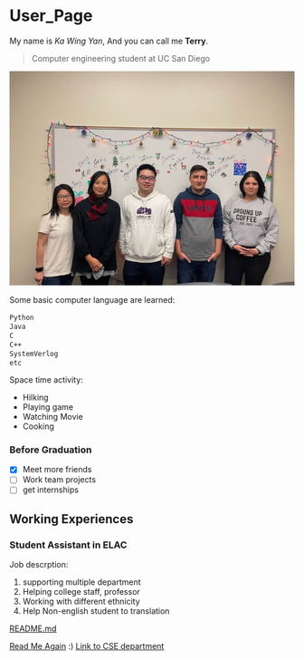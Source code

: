 # User_Page
My name is *Ka Wing Yan*, And you can call me **Terry**.
>Computer engineering student at UC San Diego

![Working experience photo](Carrer.jpg)


Some basic computer language are learned:
```
Python
Java
C
C++
SystemVerlog
etc
```
Space time activity:
- Hilking
- Playing game
- Watching Movie
- Cooking
### Before Graduation

- [x] Meet more friends
- [ ] Work team projects
- [ ] get internships

## Working Experiences
### **Student Assistant in ELAC**
Job descrption:
1. supporting multiple department
2. Helping college staff, professor
3. Working with different ethnicity
4. Help Non-english student to translation 

[README.md](README.md)

[Read Me Again](https://github.com/TerryYan26/CSE-110/blob/VS-UI/index.md#User-Page) :)
[Link to CSE department](https://cse.ucsd.edu/)
